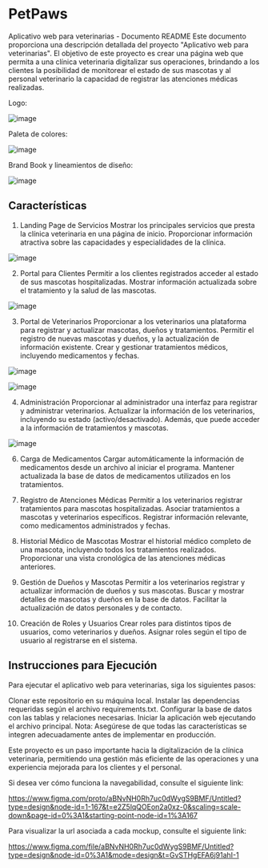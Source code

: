 # PetPaws
Aplicativo web para veterinarias - Documento README
Este documento proporciona una descripción detallada del proyecto "Aplicativo web para veterinarias". El objetivo de este proyecto es crear una página web que permita a una clínica veterinaria digitalizar sus operaciones, brindando a los clientes la posibilidad de monitorear el estado de sus mascotas y al personal veterinario la capacidad de registrar las atenciones médicas realizadas.

Logo:

![image](https://github.com/Exynix/Whisker_Vet/assets/103967100/9d82d7ab-4e07-475f-940f-9507b4b1a256)



Paleta de colores:

![image](https://github.com/Exynix/Whisker_Vet/assets/103967100/1b3d8dbe-86ad-46fb-ad24-b68a626934a4)

Brand Book y lineamientos de diseño:

![image](https://github.com/Exynix/Whisker_Vet/assets/103967100/f34735c6-8743-495c-9d6a-1b7f9d2011e6)

## Características
1. Landing Page de Servicios
Mostrar los principales servicios que presta la clínica veterinaria en una página de inicio.
Proporcionar información atractiva sobre las capacidades y especialidades de la clínica.

![image](https://github.com/Exynix/Whisker_Vet/assets/103967100/6a8bd8d3-e6da-43f6-81ce-7b98c47c8928)

2. Portal para Clientes
Permitir a los clientes registrados acceder al estado de sus mascotas hospitalizadas.
Mostrar información actualizada sobre el tratamiento y la salud de las mascotas.

![image](https://github.com/Exynix/Whisker_Vet/assets/103967100/d8f9afe9-a4ee-4a36-a00a-86fd042ea363)


3. Portal de Veterinarios
Proporcionar a los veterinarios una plataforma para registrar y actualizar mascotas, dueños y tratamientos.
Permitir el registro de nuevas mascotas y dueños, y la actualización de información existente.
Crear y gestionar tratamientos médicos, incluyendo medicamentos y fechas.

![image](https://github.com/Exynix/Whisker_Vet/assets/103967100/8f3e4e4f-2553-4799-bc23-8f2d762c3770)

![image](https://github.com/Exynix/Whisker_Vet/assets/103967100/e9f209db-7057-4f3b-9e89-fda34604d877)


4. Administración
Proporcionar al administrador una interfaz para registrar y administrar veterinarios.
Actualizar la información de los veterinarios, incluyendo su estado (activo/desactivado).
Además, que puede acceder a la información de tratamientos y mascotas.

![image](https://github.com/Exynix/Whisker_Vet/assets/103967100/40967c05-5591-4d52-b04d-b41163519e57)


6. Carga de Medicamentos
Cargar automáticamente la información de medicamentos desde un archivo al iniciar el programa.
Mantener actualizada la base de datos de medicamentos utilizados en los tratamientos.

7. Registro de Atenciones Médicas
Permitir a los veterinarios registrar tratamientos para mascotas hospitalizadas.
Asociar tratamientos a mascotas y veterinarios específicos.
Registrar información relevante, como medicamentos administrados y fechas.

9. Historial Médico de Mascotas
Mostrar el historial médico completo de una mascota, incluyendo todos los tratamientos realizados.
Proporcionar una vista cronológica de las atenciones médicas anteriores.

11. Gestión de Dueños y Mascotas
Permitir a los veterinarios registrar y actualizar información de dueños y sus mascotas.
Buscar y mostrar detalles de mascotas y dueños en la base de datos.
Facilitar la actualización de datos personales y de contacto.

13. Creación de Roles y Usuarios
Crear roles para distintos tipos de usuarios, como veterinarios y dueños.
Asignar roles según el tipo de usuario al registrarse en el sistema.

## Instrucciones para Ejecución
Para ejecutar el aplicativo web para veterinarias, siga los siguientes pasos:

Clonar este repositorio en su máquina local.
Instalar las dependencias requeridas según el archivo requirements.txt.
Configurar la base de datos con las tablas y relaciones necesarias.
Iniciar la aplicación web ejecutando el archivo principal.
Nota: Asegúrese de que todas las características se integren adecuadamente antes de implementar en producción.

Este proyecto es un paso importante hacia la digitalización de la clínica veterinaria, permitiendo una gestión más eficiente de las operaciones y una experiencia mejorada para los clientes y el personal.

Si desea ver cómo funciona la navegabilidad, consulte el siguiente link:

https://www.figma.com/proto/aBNvNH0Rh7uc0dWygS9BMF/Untitled?type=design&node-id=1-167&t=e2Z5lqQOEon2a0xz-0&scaling=scale-down&page-id=0%3A1&starting-point-node-id=1%3A167


Para visualizar la url asociada a cada mockup, consulte el siguiente link:

https://www.figma.com/file/aBNvNH0Rh7uc0dWygS9BMF/Untitled?type=design&node-id=0%3A1&mode=design&t=GvSTHgEFA6j91ahI-1
